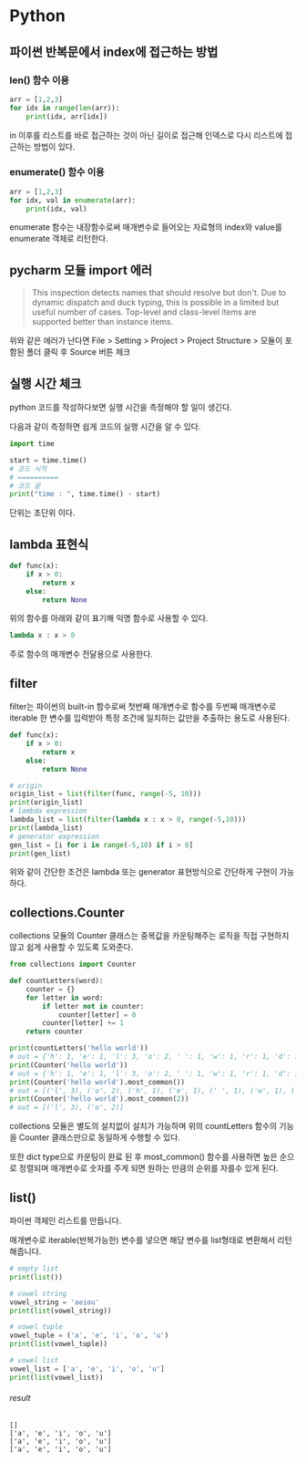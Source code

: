 # Python

## 파이썬 반복문에서 index에 접근하는 방법

### len() 함수 이용

```python
arr = [1,2,3]
for idx in range(len(arr)):
	print(idx, arr[idx])
```

in 이후를 리스트를 바로 접근하는 것이 아닌 길이로 접근해 인덱스로 다시 리스트에 접근하는 방법이 있다.

### enumerate() 함수 이용

```python
arr = [1,2,3]
for idx, val in enumerate(arr):
	print(idx, val)
```

enumerate 함수는 내장함수로써 매개변수로 들어오는 자료형의 index와 value를 enumerate 객체로 리턴한다.

## pycharm 모듈 import 에러

> This inspection detects names that should resolve but don't. Due to dynamic dispatch and duck typing, this is possible in a limited but useful number of cases. Top-level and class-level items are supported better than instance items.

위와 같은 에러가 난다면 File > Setting > Project > Project Structure > 모듈이 포함된 폴더 클릭 후 Source 버튼 체크

## 실행 시간 체크

python 코드를 작성하다보면 실행 시간을 측정해야 할 일이 생긴다.

다음과 같이 측정하면 쉽게 코드의 실행 시간을 알 수 있다.

```python
import time

start = time.time()
# 코드 시작
# ==========
# 코드 끝
print("time : ", time.time() - start)
```

단위는 초단위 이다.

## lambda 표현식

```python
def func(x):
    if x > 0:
        return x
    else:
        return None
```

위의 함수를 아래와 같이 표기해 익명 함수로 사용할 수 있다.

```python
lambda x : x > 0
```

주로 함수의 매개변수 전달용으로 사용한다.

## filter

filter는 파이썬의 built-in 함수로써 첫번째 매개변수로 함수를 두번째 매개변수로 iterable 한 변수를 입력받아 특정 조건에 일치하는 값만을 추출하는 용도로 사용된다.

```python
def func(x):
    if x > 0:
        return x
    else:
        return None

# origin
origin_list = list(filter(func, range(-5, 10)))
print(origin_list)
# lambda expression
lambda_list = list(filter(lambda x : x > 0, range(-5,10)))
print(lambda_list)
# generator expression
gen_list = [i for i in range(-5,10) if i > 0]
print(gen_list)
```

위와 같이 간단한 조건은 lambda 또는 generator 표현방식으로 간단하게 구현이 가능하다.

## collections.Counter

collections 모듈의 Counter 클래스는 중복값을 카운팅해주는 로직을 직접 구현하지 않고 쉽게 사용할 수 있도록 도와준다.

```python
from collections import Counter

def countLetters(word):
    counter = {}
    for letter in word:
        if letter not in counter:
            counter[letter] = 0
        counter[letter] += 1
    return counter

print(countLetters('hello world'))
# out = {'h': 1, 'e': 1, 'l': 3, 'o': 2, ' ': 1, 'w': 1, 'r': 1, 'd': 1}
print(Counter('hello world'))
# out = {'h': 1, 'e': 1, 'l': 3, 'o': 2, ' ': 1, 'w': 1, 'r': 1, 'd': 1}
print(Counter('hello world').most_common())
# out = [('l', 3), ('o', 2), ('h', 1), ('e', 1), (' ', 1), ('w', 1), ('r', 1), ('d', 1)]
print(Counter('hello world').most_common(2))
# out = [('l', 3), ('o', 2)]
```

collections 모듈은 별도의 설치없이 설치가 가능하며 위의 countLetters 함수의 기능을 Counter 클래스만으로 동일하게 수행할 수 있다.

또한 dict type으로 카운팅이 완료 된 후 most_common() 함수를 사용하면 높은 순으로 정렬되며 매개변수로 숫자를 주게 되면 원하는 만큼의 순위를 자를수 있게 된다.

## list()

파이썬 객체인 리스트를 만듭니다.

매개변수로 iterable(반복가능한) 변수를 넣으면 해당 변수를 list형태로 변환해서 리턴해줍니다.

```python
# empty list
print(list())

# vowel string
vowel_string = 'aeiou'
print(list(vowel_string))

# vowel tuple
vowel_tuple = ('a', 'e', 'i', 'o', 'u')
print(list(vowel_tuple))

# vowel list
vowel_list = ['a', 'e', 'i', 'o', 'u']
print(list(vowel_list))
```

###### result

```
[]
['a', 'e', 'i', 'o', 'u']
['a', 'e', 'i', 'o', 'u']
['a', 'e', 'i', 'o', 'u']
```

